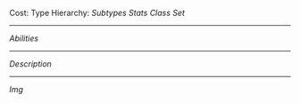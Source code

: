 Cost: 
Type Hierarchy: *Subtypes*
*Stats*
*Class*
*Set*
___
*Abilities*
___
*Description*
___
*Img*
